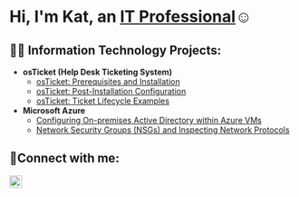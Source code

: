 <h1>Hi, I'm Kat, an <a href="https://linkedin.com/in/kat-bohush/">IT Professional</a>☺</h1>

<h2>👨‍💻 Information Technology Projects:</h2>

- <b>osTicket (Help Desk Ticketing System)</b>
  - [osTicket: Prerequisites and Installation](https://github.com/katboh236/osticket-prereqs)
  - [osTicket: Post-Installation Configuration](https://github.com/katboh236/post-install-config)
  - [osTicket: Ticket Lifecycle Examples](https://github.com/katboh236/ticket-lifecycle)
- <b>Microsoft Azure</b>
  - [Configuring On-premises Active Directory within Azure VMs](https://github.com/katboh236/configure-ad)
  - [Network Security Groups (NSGs) and Inspecting Network Protocols](https://github.com/katboh236/azure-network-protocols)

<h2>🤳Connect with me:</h2>

[<img align="left" alt="Josh | LinkedIn" width="22px" src="https://cdn.jsdelivr.net/npm/simple-icons@v3/icons/linkedin.svg" />][linkedin]



[linkedin]: https://linkedin.com/in/Josh
